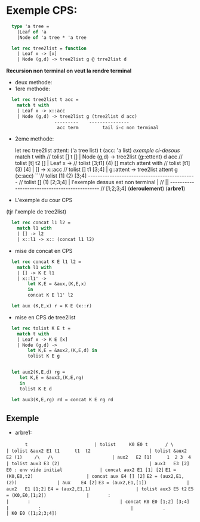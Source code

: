 # Exemple CPS:
```ocaml
  type 'a tree = 
	|Leaf of 'a
	|Node of 'a tree * 'a tree

  let rec tree2list = function
	| Leaf x -> [x]
	| Node (g,d) -> tree2list g @ trre2list d
```	
**Recursion non terminal on veut la rendre terminal**

* deux methode:
 * 1ere methode:

```ocaml
  let rec tree2list t acc = 
	match t with
	| Leaf x -> x::acc
	| Node (g,d) -> tree2list g (tree2list d acc)
                  ---------    ---------------
                   acc term			tail i-c non terminal
```
 * 2eme methode:

	let rec tree2list attent: ('a tree list) t (acc: 'a list) *exemple ci-desous*
	match t with                                    //    tolist []  		 t  []
	| Node (g,d) -> tree2list (g::ettent) d acc     //		tolist [t] 		 t2 []
	| Leaf x 		 ->                                 //		tolist [3;t1] (4) []
		match attent with                             //		tolist [t1] 	(3) [4]
		| [] -> x::acc                                //		tolist []			 t1 [3;4]
		| g::attent -> tree2list attent g (x::acc) ```//		tolist [1] 		(2) [3;4]
	---------------------------------------------	  //		tolist []			(1) [2;3;4]
	|		l'exemple dessus est non terminal 			|   //	  ||
	---------------------------------------------		//	 [1;2;3;4] (**deroulement**)
                                                                  (**arbre1**)

* L'exemple du cour CPS

(tjr l'xemple de tree2list)
```ocaml
  let rec concat l1 l2 = 
	match l1 with
	| [] -> l2
	| x::l1 -> x:: (concat l1 l2)
```
 * mise de concat en CPS
```ocaml
  let rec concat K E l1 l2 = 
	match l1 with
	| [] -> K E l1
	| x::l1' -> 
		let K,E = &aux,(K,E,x)
		in
		concat K E l1' l2

  let aux (K,E,x) r = K E (x::r)
```
 * mise en CPS de tree2list
```ocaml 
  let rec tolist K E t =
	match t with
	| Leaf x -> K E [x]
	| Node (g,d) -> 
		let K,E = &aux2,(K,E,d) in
		tolist K E g


  let aux2(K,E,d) rg = 
	 let K,E = &aux3,(K,E,rg)
	 in
	 tolist K E d

  let aux3(K,E,rg) rd = concat K E rg rd 
```

## Exemple

* arbre1:

```       t                         | tolist	 K0 E0 t```
```      / \                        | tolist &aux2 E1 t1```
```     t1  t2                      | tolist &aux2 E2 (1)```
```    /\   /\                      | aux2   E2 [1]```
```		1  2 3  4                     | tolist aux3 E3 (2)```
```                                 | aux3   E3 [2]```
```E0 : env vide initial              | concat aux2 E1 [1] [2]```
```E1 = (K0,E0,t2)                    | concat aux E4 [] [2]```
```E2 = (aux2,E1,(2))               | aux    E4 [2]```
```E3 = (aux2,E1,[1])               | aux2   E1 [1;2]```
```E4 = (aux2,E1,1)                 | tolist aux3 E5 t2```
```E5 = (K0,E0,[1;2])               | 		:```
```                                 | 		:```
```                                 | concat K0 E0 [1;2] [3;4]```
```                                 |			:```
```                                 |			.```
```                                 | K0 E0 ([1;2;3;4])```
